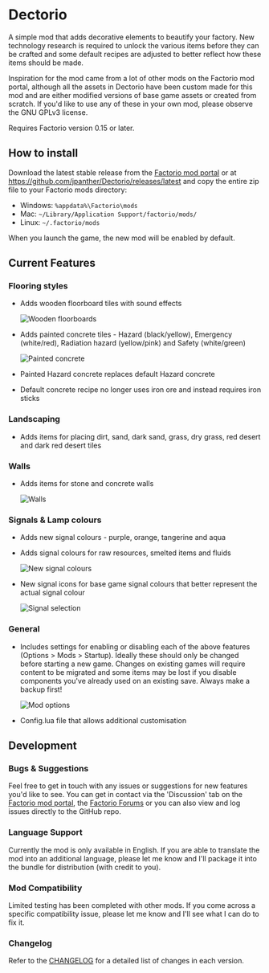 # Dectorio

A simple mod that adds decorative elements to beautify your factory. New technology research is required to unlock the various items before they can be crafted and some default recipes are adjusted to better reflect how these items should be made.

Inspiration for the mod came from a lot of other mods on the Factorio mod portal, although all the assets in Dectorio have been custom made for this mod and are either modified versions of base game assets or created from scratch. If you'd like to use any of these in your own mod, please observe the GNU GPLv3 license.

Requires Factorio version 0.15 or later.

## How to install

Download the latest stable release from the [Factorio mod portal](https://mods.factorio.com/mods/PantherX/Dectorio) or at <https://github.com/jpanther/Dectorio/releases/latest> and copy the entire zip file to your Factorio mods directory:

* Windows: `%appdata%\Factorio\mods`
* Mac: `~/Library/Application Support/factorio/mods/`
* Linux: `~/.factorio/mods`

When you launch the game, the new mod will be enabled by default.

## Current Features

### Flooring styles

* Adds wooden floorboard tiles with sound effects

  ![Wooden floorboards](https://cl.ly/1C3v32423043/woodenfloorboards.png)

* Adds painted concrete tiles - Hazard (black/yellow), Emergency (white/red), Radiation hazard (yellow/pink) and Safety (white/green)

  ![Painted concrete](https://cl.ly/322O0k052k1M/paintedconcrete.png)

* Painted Hazard concrete replaces default Hazard concrete
* Default concrete recipe no longer uses iron ore and instead requires iron sticks

### Landscaping

* Adds items for placing dirt, sand, dark sand, grass, dry grass, red desert and dark red desert tiles

### Walls

* Adds items for stone and concrete walls

  ![Walls](https://cl.ly/082i1q1v2C19/walls.png)

### Signals & Lamp colours

* Adds new signal colours - purple, orange, tangerine and aqua
* Adds signal colours for raw resources, smelted items and fluids

  ![New signal colours](https://cl.ly/3d322G2b2D3V/signalcolours.png)

* New signal icons for base game signal colours that better represent the actual signal colour

  ![Signal selection](https://cl.ly/0l3J0y1M3C21/signalselection.png)

### General

* Includes settings for enabling or disabling each of the above features (Options > Mods > Startup). Ideally these should only be changed before starting a new game. Changes on existing games will require content to be migrated and some items may be lost if you disable components you've already used on an existing save. Always make a backup first!

  ![Mod options](https://cl.ly/363i1h1A4110/settings.png)

* Config.lua file that allows additional customisation

## Development

### Bugs & Suggestions

Feel free to get in touch with any issues or suggestions for new features you'd like to see. You can get in contact via the 'Discussion' tab on the [Factorio mod portal](https://mods.factorio.com/mods/PantherX/Dectorio/discussion), the [Factorio Forums](https://forums.factorio.com/memberlist.php?mode=viewprofile&u=28042) or you can also view and log issues directly to the GitHub repo.

### Language Support

Currently the mod is only available in English. If you are able to translate the mod into an additional language, please let me know and I'll package it into the bundle for distribution (with credit to you).

### Mod Compatibility

Limited testing has been completed with other mods. If you come across a specific compatibility issue, please let me know and I'll see what I can do to fix it.

### Changelog

Refer to the [CHANGELOG](CHANGELOG.md) for a detailed list of changes in each version.